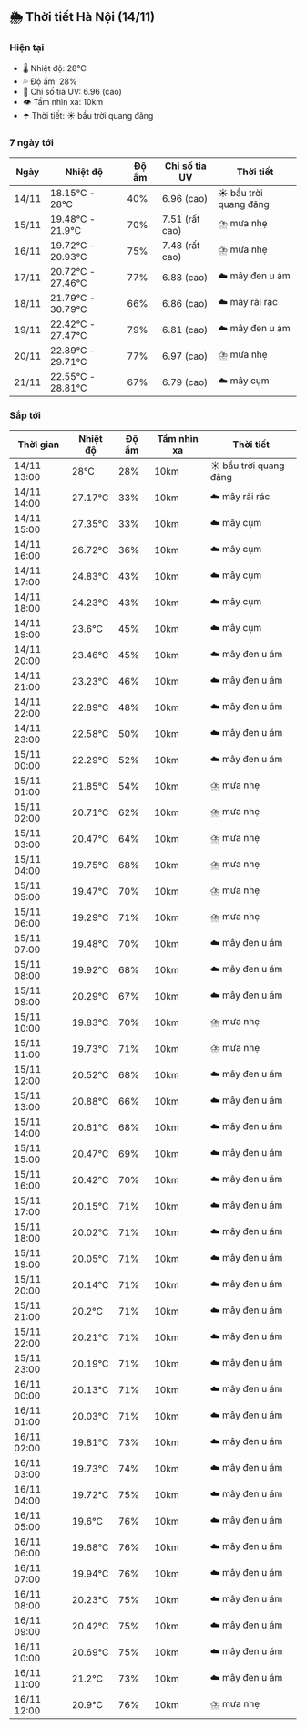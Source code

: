 ## 🌦️ Thời tiết Hà Nội (14/11)

### Hiện tại

- 🌡️ Nhiệt độ: 28℃
- 💦 Độ ẩm: 28%
- 🌟 Chỉ số tia UV: 6.96 (cao)
- 👁️ Tầm nhìn xa: 10km
- ☂️ Thời tiết: ☀️ bầu trời quang đãng

### 7 ngày tới

| Ngày | Nhiệt độ | Độ ẩm | Chỉ số tia UV | Thời tiết |
| --- | --- | --- | --- | --- |
| 14/11 | 18.15℃ - 28℃ | 40% | 6.96 (cao) | ☀️ bầu trời quang đãng |
| 15/11 | 19.48℃ - 21.9℃ | 70% | 7.51 (rất cao) | ⛈️ mưa nhẹ |
| 16/11 | 19.72℃ - 20.93℃ | 75% | 7.48 (rất cao) | ⛈️ mưa nhẹ |
| 17/11 | 20.72℃ - 27.46℃ | 77% | 6.88 (cao) | ☁️ mây đen u ám |
| 18/11 | 21.79℃ - 30.79℃ | 66% | 6.86 (cao) | ☁️ mây rải rác |
| 19/11 | 22.42℃ - 27.47℃ | 79% | 6.81 (cao) | ☁️ mây đen u ám |
| 20/11 | 22.89℃ - 29.71℃ | 77% | 6.97 (cao) | ⛈️ mưa nhẹ |
| 21/11 | 22.55℃ - 28.81℃ | 67% | 6.79 (cao) | ☁️ mây cụm |

### Sắp tới

| Thời gian | Nhiệt độ | Độ ẩm | Tầm nhìn xa | Thời tiết |
| --- | --- | --- | --- | --- |
| 14/11 13:00 | 28℃ | 28% | 10km | ☀️ bầu trời quang đãng |
| 14/11 14:00 | 27.17℃ | 33% | 10km | ☁️ mây rải rác |
| 14/11 15:00 | 27.35℃ | 33% | 10km | ☁️ mây cụm |
| 14/11 16:00 | 26.72℃ | 36% | 10km | ☁️ mây cụm |
| 14/11 17:00 | 24.83℃ | 43% | 10km | ☁️ mây cụm |
| 14/11 18:00 | 24.23℃ | 43% | 10km | ☁️ mây cụm |
| 14/11 19:00 | 23.6℃ | 45% | 10km | ☁️ mây cụm |
| 14/11 20:00 | 23.46℃ | 45% | 10km | ☁️ mây đen u ám |
| 14/11 21:00 | 23.23℃ | 46% | 10km | ☁️ mây đen u ám |
| 14/11 22:00 | 22.89℃ | 48% | 10km | ☁️ mây đen u ám |
| 14/11 23:00 | 22.58℃ | 50% | 10km | ☁️ mây đen u ám |
| 15/11 00:00 | 22.29℃ | 52% | 10km | ☁️ mây đen u ám |
| 15/11 01:00 | 21.85℃ | 54% | 10km | ⛈️ mưa nhẹ |
| 15/11 02:00 | 20.71℃ | 62% | 10km | ⛈️ mưa nhẹ |
| 15/11 03:00 | 20.47℃ | 64% | 10km | ⛈️ mưa nhẹ |
| 15/11 04:00 | 19.75℃ | 68% | 10km | ⛈️ mưa nhẹ |
| 15/11 05:00 | 19.47℃ | 70% | 10km | ⛈️ mưa nhẹ |
| 15/11 06:00 | 19.29℃ | 71% | 10km | ⛈️ mưa nhẹ |
| 15/11 07:00 | 19.48℃ | 70% | 10km | ☁️ mây đen u ám |
| 15/11 08:00 | 19.92℃ | 68% | 10km | ☁️ mây đen u ám |
| 15/11 09:00 | 20.29℃ | 67% | 10km | ☁️ mây đen u ám |
| 15/11 10:00 | 19.83℃ | 70% | 10km | ⛈️ mưa nhẹ |
| 15/11 11:00 | 19.73℃ | 71% | 10km | ⛈️ mưa nhẹ |
| 15/11 12:00 | 20.52℃ | 68% | 10km | ☁️ mây đen u ám |
| 15/11 13:00 | 20.88℃ | 66% | 10km | ☁️ mây đen u ám |
| 15/11 14:00 | 20.61℃ | 68% | 10km | ☁️ mây đen u ám |
| 15/11 15:00 | 20.47℃ | 69% | 10km | ☁️ mây đen u ám |
| 15/11 16:00 | 20.42℃ | 70% | 10km | ☁️ mây đen u ám |
| 15/11 17:00 | 20.15℃ | 71% | 10km | ☁️ mây đen u ám |
| 15/11 18:00 | 20.02℃ | 71% | 10km | ☁️ mây đen u ám |
| 15/11 19:00 | 20.05℃ | 71% | 10km | ☁️ mây đen u ám |
| 15/11 20:00 | 20.14℃ | 71% | 10km | ☁️ mây đen u ám |
| 15/11 21:00 | 20.2℃ | 71% | 10km | ☁️ mây đen u ám |
| 15/11 22:00 | 20.21℃ | 71% | 10km | ☁️ mây đen u ám |
| 15/11 23:00 | 20.19℃ | 71% | 10km | ☁️ mây đen u ám |
| 16/11 00:00 | 20.13℃ | 71% | 10km | ☁️ mây đen u ám |
| 16/11 01:00 | 20.03℃ | 71% | 10km | ☁️ mây đen u ám |
| 16/11 02:00 | 19.81℃ | 73% | 10km | ☁️ mây đen u ám |
| 16/11 03:00 | 19.73℃ | 74% | 10km | ☁️ mây đen u ám |
| 16/11 04:00 | 19.72℃ | 75% | 10km | ☁️ mây đen u ám |
| 16/11 05:00 | 19.6℃ | 76% | 10km | ☁️ mây đen u ám |
| 16/11 06:00 | 19.68℃ | 76% | 10km | ☁️ mây đen u ám |
| 16/11 07:00 | 19.94℃ | 76% | 10km | ☁️ mây đen u ám |
| 16/11 08:00 | 20.23℃ | 75% | 10km | ☁️ mây đen u ám |
| 16/11 09:00 | 20.42℃ | 75% | 10km | ☁️ mây đen u ám |
| 16/11 10:00 | 20.69℃ | 75% | 10km | ☁️ mây đen u ám |
| 16/11 11:00 | 21.2℃ | 73% | 10km | ☁️ mây đen u ám |
| 16/11 12:00 | 20.9℃ | 76% | 10km | ⛈️ mưa nhẹ |
